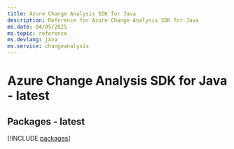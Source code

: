 ```yaml
---
title: Azure Change Analysis SDK for Java
description: Reference for Azure Change Analysis SDK for Java
ms.date: 04/05/2025
ms.topic: reference
ms.devlang: java
ms.service: changeanalysis
---
```

# Azure Change Analysis SDK for Java - latest
## Packages - latest
[!INCLUDE [packages](change-analysis-index.md)]